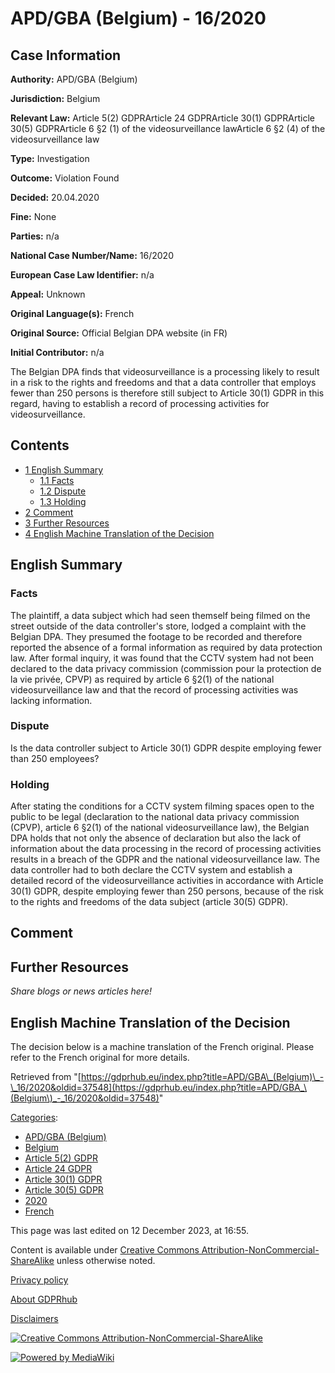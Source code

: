 # APD/GBA (Belgium) - 16/2020

## Case Information

**Authority:** APD/GBA (Belgium)

**Jurisdiction:** Belgium

**Relevant Law:** Article 5(2) GDPRArticle 24 GDPRArticle 30(1) GDPRArticle 30(5) GDPRArticle 6 §2 (1) of the videosurveillance lawArticle 6 §2 (4) of the videosurveillance law

**Type:** Investigation

**Outcome:** Violation Found

**Decided:** 20.04.2020

**Fine:** None

**Parties:** n/a

**National Case Number/Name:** 16/2020

**European Case Law Identifier:** n/a

**Appeal:** Unknown

**Original Language(s):** French

**Original Source:** Official Belgian DPA website (in FR)

**Initial Contributor:** n/a

The Belgian DPA finds that videosurveillance is a processing likely to result in a risk to the rights and freedoms and that a data controller that employs fewer than 250 persons is therefore still subject to Article 30(1) GDPR in this regard, having to establish a record of processing activities for videosurveillance.

## Contents

*   [1 English Summary](#English_Summary)
    *   [1.1 Facts](#Facts)
    *   [1.2 Dispute](#Dispute)
    *   [1.3 Holding](#Holding)
*   [2 Comment](#Comment)
*   [3 Further Resources](#Further_Resources)
*   [4 English Machine Translation of the Decision](#English_Machine_Translation_of_the_Decision)

## English Summary

### Facts

The plaintiff, a data subject which had seen themself being filmed on the street outside of the data controller's store, lodged a complaint with the Belgian DPA. They presumed the footage to be recorded and therefore reported the absence of a formal information as required by data protection law. After formal inquiry, it was found that the CCTV system had not been declared to the data privacy commission (commission pour la protection de la vie privée, CPVP) as required by article 6 §2(1) of the national videosurveillance law and that the record of processing activities was lacking information.

### Dispute

Is the data controller subject to Article 30(1) GDPR despite employing fewer than 250 employees?

### Holding

After stating the conditions for a CCTV system filming spaces open to the public to be legal (declaration to the national data privacy commission (CPVP), article 6 §2(1) of the national videosurveillance law), the Belgian DPA holds that not only the absence of declaration but also the lack of information about the data processing in the record of processing activities results in a breach of the GDPR and the national videosurveillance law. The data controller had to both declare the CCTV system and establish a detailed record of the videosurveillance activities in accordance with Article 30(1) GDPR, despite employing fewer than 250 persons, because of the risk to the rights and freedoms of the data subject (article 30(5) GDPR).

## Comment

## Further Resources

_Share blogs or news articles here!_

## English Machine Translation of the Decision

The decision below is a machine translation of the French original. Please refer to the French original for more details.

Retrieved from "[https://gdprhub.eu/index.php?title=APD/GBA\_(Belgium)\_-\_16/2020&oldid=37548](https://gdprhub.eu/index.php?title=APD/GBA_\(Belgium\)_-_16/2020&oldid=37548)"

[Categories](/index.php?title=Special:Categories "Special:Categories"):

*   [APD/GBA (Belgium)](/index.php?title=Category:APD/GBA_\(Belgium\) "Category:APD/GBA (Belgium)")
*   [Belgium](/index.php?title=Category:Belgium "Category:Belgium")
*   [Article 5(2) GDPR](/index.php?title=Category:Article_5\(2\)_GDPR "Category:Article 5(2) GDPR")
*   [Article 24 GDPR](/index.php?title=Category:Article_24_GDPR "Category:Article 24 GDPR")
*   [Article 30(1) GDPR](/index.php?title=Category:Article_30\(1\)_GDPR "Category:Article 30(1) GDPR")
*   [Article 30(5) GDPR](/index.php?title=Category:Article_30\(5\)_GDPR "Category:Article 30(5) GDPR")
*   [2020](/index.php?title=Category:2020 "Category:2020")
*   [French](/index.php?title=Category:French "Category:French")

This page was last edited on 12 December 2023, at 16:55.

Content is available under [Creative Commons Attribution-NonCommercial-ShareAlike](https://creativecommons.org/licenses/by-nc-sa/4.0/) unless otherwise noted.

[Privacy policy](/index.php?title=GDPRhub:Privacy_policy)

[About GDPRhub](/index.php?title=GDPRhub:About)

[Disclaimers](/index.php?title=GDPRhub:General_disclaimer)

[![Creative Commons Attribution-NonCommercial-ShareAlike](/resources/assets/licenses/cc-by-nc-sa.png)](https://creativecommons.org/licenses/by-nc-sa/4.0/)

[![Powered by MediaWiki](/resources/assets/poweredby_mediawiki_88x31.png)](https://www.mediawiki.org/)